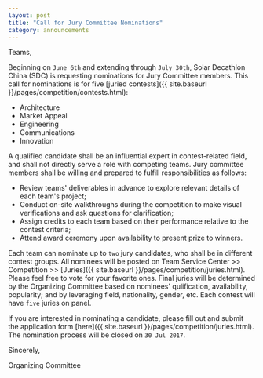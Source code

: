 ```yaml
---
layout: post
title: "Call for Jury Committee Nominations"
category: announcements
---
```


Teams,

Beginning on `June 6th` and extending through `July 30th`, Solar Decathlon China (SDC) is requesting nominations for Jury Committee members. This call for nominations is for five [juried contests]({{ site.baseurl }}/pages/competition/contests.html):

- Architecture
- Market Appeal
- Engineering
- Communications
- Innovation

A qualified candidate shall be an influential expert in contest-related field, and shall not directly serve a role with competing teams. Jury committee members shall be willing and prepared to fulfill responsibilities as follows:

- Review teams' deliverables in advance to explore relevant details of each team's project;
- Conduct on-site walkthroughs during the competition to make visual verifications and ask questions for clarification;
- Assign credits to each team based on their performance relative to the contest criteria;
- Attend award ceremony upon availability to present prize to winners.

Each team can nominate up to `two` jury candidates, who shall be in different contest groups. All nominees will be posted on Team Service Center >> Competition >> [Juries]({{ site.baseurl }}/pages/competition/juries.html). Please feel free to vote for your favorite ones. Final juries will be determined by the Organizing Committee based on nominees' qulification, availability, popularity; and by leveraging field, nationality, gender, etc. Each contest will have `five` juries on panel.

If you are interested in nominating a candidate, please fill out and submit the application form [here]({{ site.baseurl }}/pages/competition/juries.html). The nomination process will be closed on `30 Jul 2017`.

Sincerely,

Organizing Committee